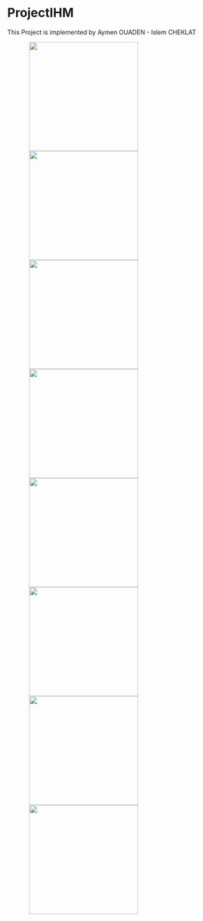 # ProjectIHM
This Project is implemented by Aymen OUADEN - Islem CHEKLAT
 
<img src="images/welcom.jpg" width="250" style="margin-left: 50px">  <img src="images/pin.jpg" width="250" style="margin-left: 50px"> <img src="images/darkMenu.jpg" width="250" style="margin-left: 50px">
<img src="images/LightMenu.jpg" width="250" style="margin-left: 50px">  <img src="images/listLight.jpg" width="250" style="margin-left: 50px"> <img src="images/listDark.jpg" width="250" style="margin-left: 50px"> <img src="images/langue.jpg" width="250" style="margin-left: 50px"> <img src="images/mode.jpg" width="250" style="margin-left: 50px">


